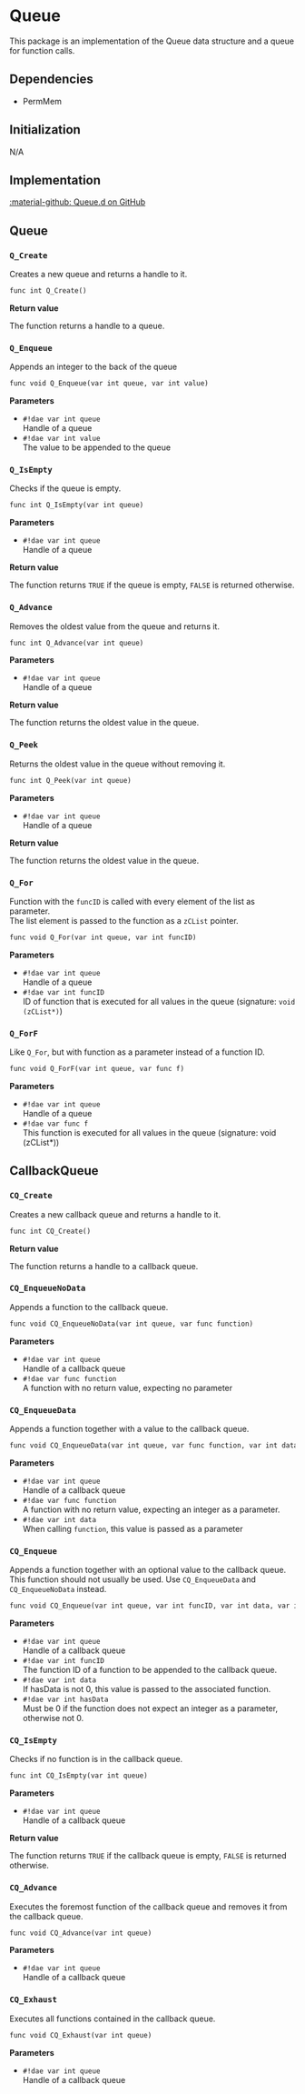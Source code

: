 # Queue
This package is an implementation of the Queue data structure and a queue for function calls.

## Dependencies

- PermMem

## Initialization
N/A

## Implementation
[:material-github: Queue.d on GitHub](https://github.com/Lehona/LeGo/blob/dev/Queue.d)

## Queue

### `Q_Create` 
Creates a new queue and returns a handle to it.
```dae
func int Q_Create()
```
**Return value**

The function returns a handle to a queue.

### `Q_Enqueue`
Appends an integer to the back of the queue
```dae
func void Q_Enqueue(var int queue, var int value)
```
**Parameters**

- `#!dae var int queue`  
    Handle of a queue
- `#!dae var int value`  
    The value to be appended to the queue

### `Q_IsEmpty`
Checks if the queue is empty.
```dae
func int Q_IsEmpty(var int queue)
```
**Parameters**

- `#!dae var int queue`  
    Handle of a queue

**Return value**

The function returns `TRUE` if the queue is empty, `FALSE` is returned otherwise.

### `Q_Advance`
Removes the oldest value from the queue and returns it.
```dae
func int Q_Advance(var int queue)
```
**Parameters**

- `#!dae var int queue`  
    Handle of a queue

**Return value**

The function returns the oldest value in the queue.

### `Q_Peek`
Returns the oldest value in the queue without removing it.
```dae
func int Q_Peek(var int queue)
```
**Parameters**

- `#!dae var int queue`  
    Handle of a queue

**Return value**

The function returns the oldest value in the queue.

### `Q_For`
Function with the `funcID` is called with every element of the list as parameter.  
The list element is passed to the function as a `zCList` pointer.
```dae
func void Q_For(var int queue, var int funcID)
```
**Parameters**

- `#!dae var int queue`  
    Handle of a queue
- `#!dae var int funcID`  
    ID of function that is executed for all values in the queue (signature: `void (zCList*)`)

### `Q_ForF`
Like `Q_For`, but with function as a parameter instead of a function ID.
```dae
func void Q_ForF(var int queue, var func f)
```
**Parameters**

- `#!dae var int queue`  
    Handle of a queue
- `#!dae var func f`  
    This function is executed for all values in the queue (signature: void (zCList*))

## CallbackQueue

### `CQ_Create`
Creates a new callback queue and returns a handle to it.
```dae
func int CQ_Create()
```
**Return value**

The function returns a handle to a callback queue.

### `CQ_EnqueueNoData`
Appends a function to the callback queue.
```dae
func void CQ_EnqueueNoData(var int queue, var func function)
```
**Parameters**

- `#!dae var int queue`  
    Handle of a callback queue
- `#!dae var func function`  
    A function with no return value, expecting no parameter

### `CQ_EnqueueData`
Appends a function together with a value to the callback queue.
```dae
func void CQ_EnqueueData(var int queue, var func function, var int data)
```
**Parameters**

- `#!dae var int queue`  
    Handle of a callback queue
- `#!dae var func function`  
    A function with no return value, expecting an integer as a parameter.
- `#!dae var int data`  
    When calling `function`, this value is passed as a parameter

### `CQ_Enqueue`
Appends a function together with an optional value to the callback queue.
This function should not usually be used. Use `CQ_EnqueueData` and `CQ_EnqueueNoData` instead.
```dae
func void CQ_Enqueue(var int queue, var int funcID, var int data, var int hasData)
```
**Parameters**

- `#!dae var int queue`  
    Handle of a callback queue
- `#!dae var int funcID`  
    The function ID of a function to be appended to the callback queue.
- `#!dae var int data`  
    If hasData is not 0, this value is passed to the associated function.
- `#!dae var int hasData`  
    Must be 0 if the function does not expect an integer as a parameter, otherwise not 0.

### `CQ_IsEmpty`
Checks if no function is in the callback queue.
```dae
func int CQ_IsEmpty(var int queue)
```
**Parameters**

- `#!dae var int queue`  
    Handle of a callback queue

**Return value**

The function returns `TRUE` if the callback queue is empty, `FALSE` is returned otherwise.

### `CQ_Advance`
Executes the foremost function of the callback queue and removes it from the callback queue.
```dae
func void CQ_Advance(var int queue)
```
**Parameters**

- `#!dae var int queue`  
    Handle of a callback queue

### `CQ_Exhaust`
Executes all functions contained in the callback queue.
```dae
func void CQ_Exhaust(var int queue)
```
**Parameters**

- `#!dae var int queue`  
    Handle of a callback queue

[//]: # (//TODO check if there are missing functions by Emu)
